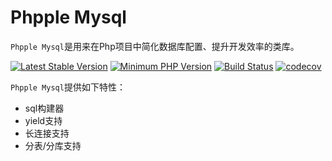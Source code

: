 Phpple Mysql
=============

`Phpple Mysql`是用来在Php项目中简化数据库配置、提升开发效率的类库。

[![Latest Stable Version](https://img.shields.io/packagist/v/phpunit/phpunit.svg?style=flat-square)](https://packagist.org/packages/phpple/mysql)
[![Minimum PHP Version](https://img.shields.io/badge/php-%3E%3D%207.0-8892BF.svg?style=flat-square)](https://php.net/)
[![Build Status](https://img.shields.io/travis/phpple/mysql/master.svg?style=flat-square)](https://travis-ci.org/phpple/mysql)
[![codecov](https://codecov.io/gh/phpple/mysql/branch/master/graph/badge.svg)](https://codecov.io/gh/phpple/mysql)


`Phpple Mysql`提供如下特性：

* sql构建器
* yield支持
* 长连接支持
* 分表/分库支持
